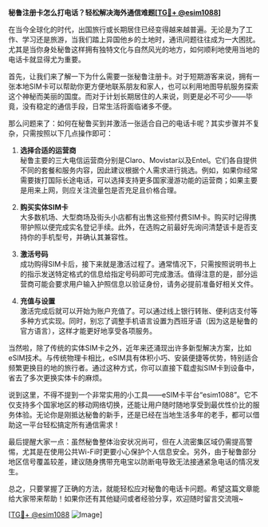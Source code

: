 **秘鲁注册卡怎么打电话？轻松解决海外通信难题[[TG💪+ @esim1088](https://t.me/s/esim1088)]**

在当今全球化的时代，出国旅行或长期居住已经变得越来越普遍。无论是为了工作、学习还是旅游，当我们踏上异国他乡的土地时，通讯问题往往成为一大困扰。尤其是当你身处秘鲁这样拥有独特文化与自然风光的地方，如何顺利地使用当地的电话卡就显得尤为重要。

首先，让我们来了解一下为什么需要一张秘鲁注册卡。对于短期游客来说，拥有一张本地SIM卡可以帮助你更方便地联系朋友和家人，也可以利用地图导航服务探索这个神秘而美丽的国度。而对于计划长期居住的人来说，则更是必不可少——毕竟，没有稳定的通信手段，日常生活将面临诸多不便。

那么问题来了：如何在秘鲁买到并激活一张适合自己的电话卡呢？其实步骤并不复杂，只需按照以下几点操作即可：

1. **选择合适的运营商**  
秘鲁主要的三大电信运营商分别是Claro、Movistar以及Entel。它们各自提供不同的套餐和服务内容，因此建议根据个人需求进行挑选。例如，如果你经常需要拨打国际长途电话，可以选择支持更多国家漫游功能的运营商；如果主要是用来上网，则应关注流量包是否充足且价格合理。

2. **购买实体SIM卡**  
大多数机场、大型商场及街头小店都有出售这些预付费SIM卡。购买时记得携带护照以便完成实名登记手续。此外，在选购之前最好先询问清楚该卡是否支持你的手机型号，并确认其兼容性。

3. **激活号码**  
成功购得SIM卡后，接下来就是激活过程了。通常情况下，只需按照说明书上的指示发送特定格式的信息给指定号码即可完成激活。值得注意的是，部分运营商可能会要求用户输入护照信息以验证身份，请务必提前准备好相关文件。

4. **充值与设置**  
激活完成后就可以开始为账户充值了。可以通过线上银行转账、便利店支付等多种方式实现。同时，别忘了调整手机语言设置为西班牙语（因为这是秘鲁的官方语言），这样才能更好地享受各项服务。

当然啦，除了传统的实体SIM卡之外，近年来还涌现出许多新型解决方案，比如eSIM技术。与传统物理卡相比，eSIM具有体积小巧、安装便捷等优势，特别适合频繁更换目的地的旅行者。通过这种方式，你可以直接下载虚拟SIM卡到设备中，省去了多次更换实体卡的麻烦。

说到这里，不得不提到一个非常实用的小工具——eSIM卡平台“esim1088”。它不仅支持多个国家地区的移动网络切换，还能让用户随时随地享受到最优性价比的服务体验。无论你是刚抵达秘鲁的新手，还是已经在当地生活多年的老手，都可以借助这一平台轻松搞定所有通信需求！

最后提醒大家一点：虽然秘鲁整体治安状况尚可，但在人流密集区域仍需提高警惕，尤其是在使用公共Wi-Fi时更要小心保护个人信息安全。另外，由于秘鲁部分地区信号覆盖较差，建议随身携带充电宝以防断电导致无法接通紧急电话的情况发生。

总之，只要掌握了正确的方法，就能轻松应对秘鲁的电话卡问题。希望这篇文章能给大家带来帮助！如果你还有其他疑问或者经验分享，欢迎随时留言交流哦~

[[TG💪+ @esim1088](https://t.me/s/esim1088) ![Image](https://i.postimg.cc/4NQfJmqS/Snipaste-2025-05-13-00-14-12.png)]